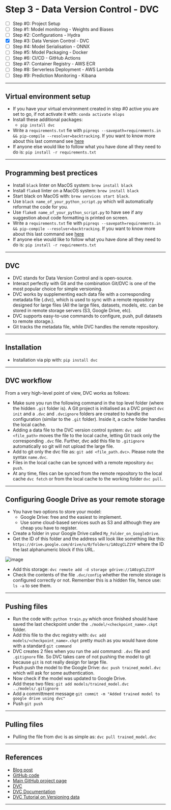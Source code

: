 # Step 3 - Data Version Control - DVC
- [ ] Step #0: Project Setup
- [ ] Step #1: Model monitoring - Weights and Biases
- [ ] Step #2: Configurations - Hydra
- [x] Step #3: Data Version Control - DVC
- [ ] Step #4: Model Serialisation - ONNX
- [ ] Step #5: Model Packaging - Docker
- [ ] Step #6: CI/CD - GitHub Actions
- [ ] Step #7: Container Registry - AWS ECR
- [ ] Step #8: Serverless Deployment - AWS Lambda
- [ ] Step #9: Prediction Monitoring - Kibana
***

## Virtual environment setup
- If you have your virtual environment created in step #0 active you are set to go, if not activate it with: `conda activate mlops`
- Install these additional packages:
    - `pip install dvc`
- Write a `requirements.txt` fie with `pipreqs --savepath=requirements.in && pip-compile --resolver=backtracking`. If you want to know more about this last command see [here](https://github.com/kyaiooiayk/Python-Programming/blob/main/tutorials/requirements.md)
- If anyone else would like to follow what you have done all they need to do is: `pip install -r requirements.txt`
***

## Programming best prectices
- Install `black` linter on MacOS system: `brew install black`
- Install `flake8` linter on a MacOS system: `brew install black`
- Start black on MacOS with: `brew services start black`.
- Use `black name_of_your_python_script.py` which will automatically reformat the code for you.
- Use `flake8 name_of_your_python_script.py` to have see if any suggestion about code formatting is printed on screen.
- Write a `requirements.txt` fie with `pipreqs --savepath=requirements.in && pip-compile --resolver=backtracking`. If you want to know more about this last command see [here](https://github.com/kyaiooiayk/Python-Programming/blob/main/tutorials/requirements.md)
- If anyone else would like to follow what you have done all they need to do is: `pip install -r requirements.txt`
***

## DVC
- DVC stands for Data Version Control and is open-source.
- Interact perfectly with Git and the combination Git/DVC is one of the most popular choice for simple versioning.
- DVC works by supplementing each data file with a corresponding metadata file (.dvc), which is used to sync with a remote repository designed for large files (All the large files, datasets, models, etc. can be stored in remote storage servers (S3, Google Drive, etc).
- DVC supports easy-to-use commands to configure, push, pull datasets to remote storage.).
- Git tracks the metadata file, while DVC handles the remote repository.
***

## Installation
- Installation via pip with: `pip install dvc`
***

## DVC workflow
From a very high-level point of view, DVC works as follows:
  - Make sure you run the following command in the top level folder (where the hidden `.git` folder is). A Git project is initialised as a DVC project `dvc init` and a `.dvc` and `.dvcignore` folders are created to handle the configuration (similar to the `.git` folder). Inside it, a cache folder handles the local cache.
  - Adding a data file to the DVC version control system: `dvc add <file_path>` moves the file to the local cache, letting Git track only the corresponding `.dvc` file. Further, dvc add this file to `.gitignore` automatically so git will not upload the large file.
  - Add to git only the dvc file as: `git add <file_path.dvc>`. Please note the syntax `name.dvc`.
  - Files in the local cache can be synced with a remote repository `dvc push`.
  - At any time, files can be synced from the remote repository to the local cache `dvc fetch` or from the local cache to the working folder `dvc pull`.
***

## Configuring Google Drive as your remote storage
- You have two options to store your model:
    - Google Drive: free and the easiest to implement.
    - Use some cloud-based services such as S3 and although they are cheap you have to register.
- Create a folder in your Google Drive called `My_Folder_on_GoogleDrive`.
- Get the ID of this folder and the address will look like something like this: `https://drive.google.com/drive/u/0/folders/1A0zgCLZ1YF` where the ID the last alphanumeric block if this URL.

![image](https://user-images.githubusercontent.com/89139139/221132587-19c1d95e-45a0-45a0-993d-6bc25dcb2dd8.png)

- Add this storage: `dvc remote add -d storage gdrive://1A0zgCLZ1YF`
- Check the contents of the file `.dvc/config` whether the remote storage is configured correctly or not. Remember this is a hidden file, hence use: `ls -a` to see them.
***

## Pushing files
- Run the code with: `python train.py` which once finished should have saved the last checkpoint under the `./model/<checkpoint_name>.ckpt` folder.
- Add this file to the dvc registry with: `dvc add models/<checkpoint_name>.ckpt` pretty much as you would have done with a standard `git command`
- DVC creates 2 files when you run the `add` command: `.dvc` file and `.gitignore` file. So DVC takes care of not pushing the model to git because `git` is not really design for large file.
- Push push the model to the Google Drive: `dvc push trained_model.dvc` which will ask for some authentication.
- Now check if the model was updated to Google Drive.
- Add these two files: `git add models/trained_model.dvc ../models/.gitignore`
- Add a committment message `git commit -m "Added trained model to google drive using dvc"`
- Push `git push`
***

## Pulling files
- Pulling the file from dvc is as simple as: `dvc pull trained_model.dvc`
***

## References
- [Blog post](https://www.ravirajag.dev/blog/mlops-dvc)
- [GitHub code](https://github.com/graviraja/MLOps-Basics/tree/main/week_3_dvc)
- [Main GitHub project page](https://github.com/graviraja/MLOps-Basics)
- [DVC](https://dvc.org/)
- [DVC Documentation](https://dvc.org/doc)
- [DVC Tutorial on Versioning data](https://www.youtube.com/watch?v=kLKBcPonMYw)
***
